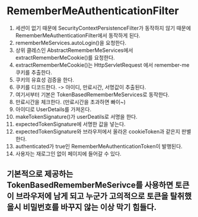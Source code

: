 # RememberMeAuthenticationFilter

1. 세션이 없기 때문에 SecurityContextPersistenceFilter가 동작하지 않기 때문에 RememberMeAuthenticationFilter에서 동작하게 된다.
2. rememberMeServices.autoLogin()을 요청한다.
3. 상위 클레스인 AbstractRememberMeServices에서 extractRememberMeCookie()를 요청한다.
4. extractRememberMeCookie()는 HttpServletRequest 에서 remember-me 쿠키를 추출한다.
5. 쿠키의 유효성 검증을 한다.
6. 쿠키를 디코드한다. -> 아이디, 만료시간, 서명값이 추출된다.
7. 여기서부터 기본은 TokenBasedRememberMeServices로 동작한다.
8. 만료시간을 체크한다. (만료시간을 초과하면 빠이~)
9. 아이디로 UserDetails를 가져온다.
10. makeTokenSignature()가 userDeatils로 서명을 한다.
11. expectedTokenSignature에 서명한 값을 넣는다.
12. expectedTokenSignature와 브라우저에서 올라온 cookieToken과 같은지 판별한다.
13. authenticated가 true인 RememberMeAuthenticationToken이 발행된다.
14. 사용자는 재로그인 없이 페이지에 들어갈 수 있다.


## 기본적으로 제공하는 TokenBasedRememberMeSerivce를 사용하면 토큰이 브라우저에 남게 되고 누군가 고의적으로 토큰을 탈취했을시 비밀번호를 바꾸지 않는 이상 막기 힘들다.

